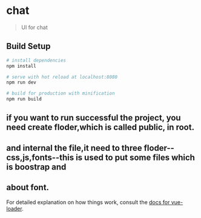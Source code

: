 # chat

> UI for chat

## Build Setup

``` bash
# install dependencies
npm install

# serve with hot reload at localhost:8080
npm run dev

# build for production with minification
npm run build
```

## if you want to run successful the project, you need create floder,which is called public, in root.
## and internal the file,it need to three floder--css,js,fonts--this is used to put some files which is boostrap and 
## about font.

For detailed explanation on how things work, consult the [docs for vue-loader](http://vuejs.github.io/vue-loader).
